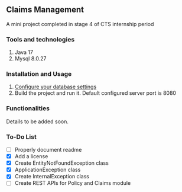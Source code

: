 ## Claims Management
A mini project completed in stage 4 of CTS internship period

### Tools and technologies
1. Java 17
2. Mysql 8.0.27

### Installation and Usage

1. [Configure your database settings](https://github.com/paulschwarz/spring-dotenv#readme)
2. Build the project and run it. Default configured server port is 8080

### Functionalities

Details to be added soon.

### To-Do List

- [ ] Properly document readme
- [x] Add a license
- [x] Create EntityNotFoundException class
- [x] ApplicationException class
- [x] Create InternalException class
- [ ] Create REST APIs for Policy and Claims module

